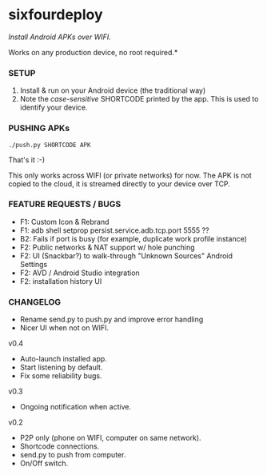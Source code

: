 # sixfourdeploy

*Install Android APKs over WIFI.*

Works on any production device, no root required.*

### SETUP
1. Install & run on your Android device (the traditional way)
2. Note the _case-sensitive_ SHORTCODE printed by the app. This is used to identify your device.

### PUSHING APKs
```./push.py SHORTCODE APK```

That's it :-)

This only works across WIFI (or private networks) for now. The APK is not copied to the cloud, it
is streamed directly to your device over TCP.

### FEATURE REQUESTS / BUGS
- F1: Custom Icon & Rebrand
- F1: adb shell setprop persist.service.adb.tcp.port 5555  ??
- B2: Fails if port is busy (for example, duplicate work profile instance)
- F2: Public networks & NAT support w/ hole punching
- F2: UI (Snackbar?) to walk-through "Unknown Sources" Android Settings
- F2: AVD / Android Studio integration
- F2: installation history UI

### CHANGELOG
- Rename send.py to push.py and improve error handling
- Nicer UI when not on WIFI.

v0.4
- Auto-launch installed app.
- Start listening by default.
- Fix some reliability bugs.

v0.3
- Ongoing notification when active.

v0.2
- P2P only (phone on WIFI, computer on same network).
- Shortcode connections.
- send.py to push from computer.
- On/Off switch.

